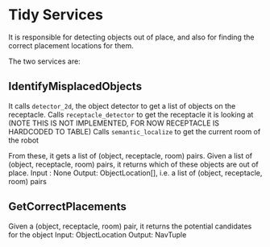# Tidy Services

It is responsible for detecting objects out of place, and also for finding the correct placement locations for them.

The two services are:
## IdentifyMisplacedObjects
It calls `detector_2d`, the object detector to get a list of objects on the receptacle.
Calls `receptacle_detector` to get the receptacle it is looking at (NOTE THIS IS NOT IMPLEMENTED, FOR NOW RECEPTACLE IS HARDCODED TO TABLE)
Calls `semantic_localize` to get the current room of the robot

From these, it gets a list of (object, receptacle, room) pairs. Given a list of (object, receptacle, room) pairs, it returns which of these objects are out of place.
Input : None
Output: ObjectLocation[], i.e. a list of (object, receptacle, room) pairs

## GetCorrectPlacements
Given a (object, receptacle, room) pair, it returns the potential candidates for the object
Input: ObjectLocation
Output: NavTuple

